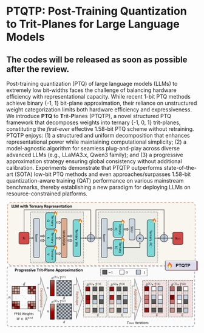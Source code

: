 # PTQTP: Post-Training Quantization to Trit-Planes for Large Language Models

## The codes will be released as soon as possible after the review.

Post-training quantization (PTQ) of large language models (LLMs) to extremely low bit-widths faces the challenge of balancing hardware efficiency with representational capacity.  While recent 1-bit PTQ methods achieve binary {-1, 1} bit-plane approximation, their reliance on unstructured weight categorization limits both hardware efficiency and expressiveness. We introduce **PTQ** to **T**rit-**P**lanes (PTQTP), a novel structured PTQ framework that decomposes weights into ternary {-1, 0, 1} trit-planes, constituting the *first-ever* effective 1.58-bit PTQ scheme without retraining. PTQTP enjoys: (1) a structured and uniform decomposition that enhances representational power while maintaining computational simplicity; (2) a model-agnostic algorithm for seamless plug-and-play across diverse advanced LLMs (e.g., LLaMA3.x, Qwen3 family); and (3) a progressive approximation strategy ensuring global consistency without additional calibration. Experiments demonstrate that PTQTP outperforms state-of-the-art (SOTA) low-bit PTQ methods and even approaches/surpasses 1.58-bit quantization-aware training (QAT) performance on various mainstream benchmarks, thereby establishing a new paradigm for deploying LLMs on resource-constrained platforms.

![framework](framework.png)
